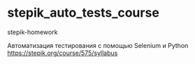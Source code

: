 # stepik_auto_tests_course
stepik-homework

Автоматизация тестирования с помощью Selenium и Python
https://stepik.org/course/575/syllabus
